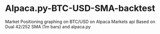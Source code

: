 # Alpaca.py-BTC-USD-SMA-backtest
Market Positioning graphing on BTC/USD on Alpaca Markets api Based on Dual 42/252 SMA (1m bars) and alpaca.py
